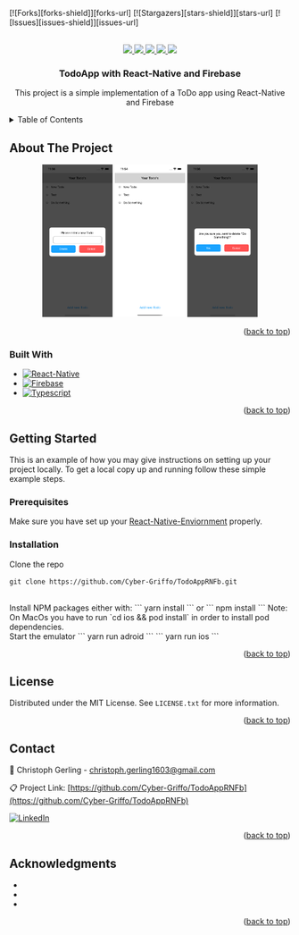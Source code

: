 <a name="readme-top"></a>
[![Forks][forks-shield]][forks-url]
[![Stargazers][stars-shield]][stars-url]
[![Issues][issues-shield]][issues-url]


<!-- PROJECT LOGO -->
<br />
<div align="center">
  <a href="https://github.com/Cyber-Griffo/TodoAppRNFb">
    <img src="https://media.giphy.com/media/SxFXYgj3u4dXrqOsWv/giphy.gif" width="25%">
  </a>
  <a href="https://github.com/Cyber-Griffo/TodoAppRNFb/network/members">
    <img src="https://img.shields.io/github/forks/Cyber-Griffo/TodoAppRNFb.svg?style=for-the-badge">
  </a>
  <a href="https://github.com/Cyber-Griffo/TodoAppRNFb/stargazers">
    <img src="https://img.shields.io/github/stars/Cyber-Griffo/TodoAppRNFb.svg?style=for-the-badge">
  </a>
  <a href="https://github.com/Cyber-Griffo/TodoAppRNFb/issues">
    <img src="https://img.shields.io/github/issues/Cyber-Griffo/TodoAppRNFb.svg?style=for-the-badge">
  </a>
  <a href="https://github.com/Cyber-Griffo/TodoAppRNFb/blob/master/LICENSE.txt">
    <img src="https://img.shields.io/github/license/Cyber-Griffo/TodoAppRNFb.svg?style=for-the-badge">
  </a>

<h3 align="center">TodoApp with React-Native and Firebase</h3>

  <p align="center">
    This project is a simple implementation of a ToDo app using React-Native and Firebase
  </p>
</div>



<!-- TABLE OF CONTENTS -->
<details>
  <summary>Table of Contents</summary>
  <ol>
    <li>
      <a href="#about-the-project">About The Project</a>
      <ul>
        <li><a href="#built-with">Built With</a></li>
      </ul>
    </li>
    <li>
      <a href="#getting-started">Getting Started</a>
      <ul>
        <li><a href="#prerequisites">Prerequisites</a></li>
        <li><a href="#installation">Installation</a></li>
      </ul>
    </li>
    <li><a href="#license">License</a></li>
    <li><a href="#contact">Contact</a></li>
    <li><a href="#acknowledgments">Acknowledgments</a></li>
  </ol>
</details>



<!-- ABOUT THE PROJECT -->
## About The Project

<div align="center">
  <img src="assets/img/Create-Todo.png" width="25%">
  <img src="assets/img/List-View.png" width="25%">
  <img src="assets/img/Delete-Todo.png" width="25%">
</div>

<p align="right">(<a href="#readme-top">back to top</a>)</p>



### Built With

* [![React-Native][React-Native-shield]][React-Native-url]
* [![Firebase][Firebase-shield]][Firebase-url]
* [![Typescript][Typescript-shield]][Typescript-url]

<p align="right">(<a href="#readme-top">back to top</a>)</p>



<!-- GETTING STARTED -->
## Getting Started

This is an example of how you may give instructions on setting up your project locally.
To get a local copy up and running follow these simple example steps.

### Prerequisites

Make sure you have set up your [React-Native-Enviornment](https://reactnative.dev/docs/environment-setup) properly.

### Installation


Clone the repo
```
git clone https://github.com/Cyber-Griffo/TodoAppRNFb.git
```
<br/>
Install NPM packages either with:
```
yarn install
```
or
```
npm install
```
Note: On MacOs you have to run `cd ios && pod install` in order to install pod dependencies.
<br/>
Start the emulator
```
yarn run adroid
```
```
yarn run ios
```

<p align="right">(<a href="#readme-top">back to top</a>)</p>

<!-- LICENSE -->
## License

Distributed under the MIT License. See `LICENSE.txt` for more information.

<p align="right">(<a href="#readme-top">back to top</a>)</p>



<!-- CONTACT -->
## Contact

📧 Christoph Gerling - christoph.gerling1603@gmail.com

📋 Project Link: [https://github.com/Cyber-Griffo/TodoAppRNFb](https://github.com/Cyber-Griffo/TodoAppRNFb)

[![LinkedIn][linkedin-shield]][linkedin-url]

<p align="right">(<a href="#readme-top">back to top</a>)</p>



<!-- ACKNOWLEDGMENTS -->
## Acknowledgments

* []()
* []()
* []()

<p align="right">(<a href="#readme-top">back to top</a>)</p>



<!-- MARKDOWN LINKS -->
[linkedin-shield]: https://img.shields.io/badge/LinkedIn-blue?style=for-the-badge&logo=linkedin&logoColor=white
[linkedin-url]: https://linkedin.com/in/christoph-gerling-45217023b

[React-Native-shield]: https://img.shields.io/badge/"React$20Native"-20232A?style=for-the-badge&logo=react&logoColor=61DAFB
[React-Native-url]: https://reactnative.dev/
[Firebase-shield]: https://img.shields.io/badge/"Firebase"-20232A?style=for-the-badge&logo=firebase
[Firebase-url]: https://firebase.google.com/
[Typescript-shield]: https://img.shields.io/badge/"Typescript"-20232A?style=for-the-badge&logo=typescript&logoColor=61DAFB
[Typescript-url]: https://www.typescriptlang.org/
